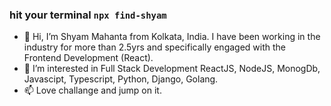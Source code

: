 ### hit your terminal `npx find-shyam`
- 👋 Hi, I’m Shyam Mahanta from Kolkata, India. I have been working in the industry for more than 2.5yrs and specifically engaged with the Frontend Development (React).
- 👀 I’m interested in Full Stack Development ReactJS, NodeJS, MonogDb, Javascipt, Typescript, Python, Django, Golang.
- 📫 Love challange and jump on it.

<!---
Angryman18/Angryman18 is a ✨ special ✨ repository because its `README.md` (this file) appears on your GitHub profile.
You can click the Preview link to take a look at your changes.
--->
